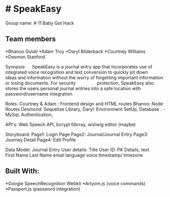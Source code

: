 <h1># SpeakEasy</h1> 
Group name: # 11 Baby Got Hack

<h2> Team members </h2>
      *Bhanoo Gulati
      *Adam Troy
      *Daryl Bilderback
      *Courtney Williams
      *Desmon Stanford
   
Synopsis:
      SpeakEasy is a journal entry app that incorporates use of integrated voice recognition and text conversion to quickly jot down         ideas and information without the worry of forgetting important information or losing documents. For security                 protection, SpeakEasy also stores the users personal journal entries into a safe location with password/username               integration.

Roles:
      Courtney & Adam : Frontend design and HTML routes
      Bhanoo: Node Routes
      Desmond: Sequelize Library, 
      Daryl: Environment SetUp, Database .  - MySql, Authentication,


API's: 
      Web Speech API, bcrypt llibrray, wiziwig editor (maybe)

    
Storyboard:
      Page1: Login Page 
      Page2: Journal/Journal Entry
      Page3: Journey Detail
      Page4: Edit Profile


Data Model:                     Journal Entry 
User details:                    Title 
User ID: PK                      Details, text  
First Name
Last Name 
email 
language 
voice
timestamp/ timezone 

<h2> Built With: </h2>
*Google SpeechRecognition Webkit
*Artyom.js (voice commands)
*Passport.js (password integration)




 
